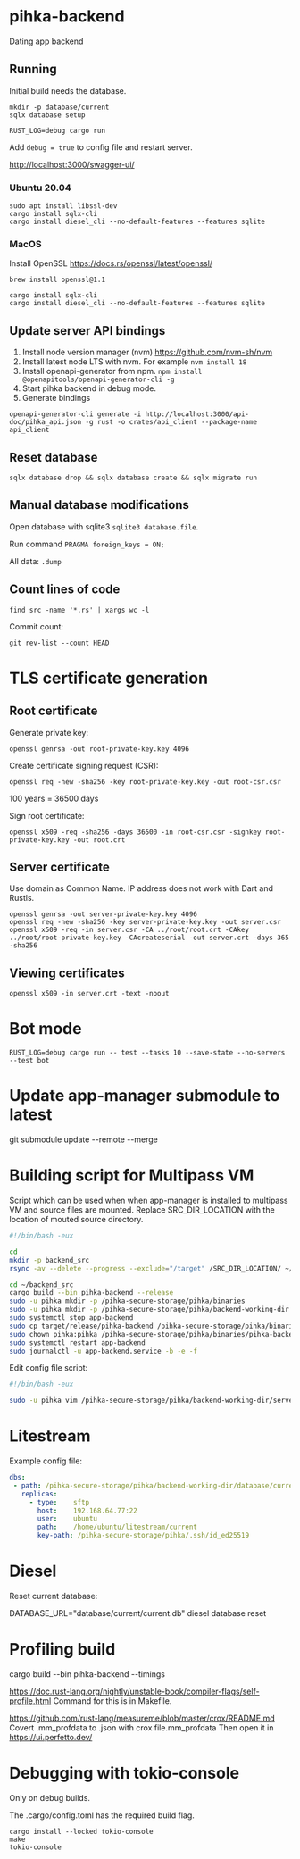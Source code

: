 # pihka-backend
Dating app backend


## Running

Initial build needs the database.
```
mkdir -p database/current
sqlx database setup
```

```
RUST_LOG=debug cargo run
```

Add `debug = true` to config file and restart server.

<http://localhost:3000/swagger-ui/>

### Ubuntu 20.04

```
sudo apt install libssl-dev
cargo install sqlx-cli
cargo install diesel_cli --no-default-features --features sqlite
```

### MacOS

Install OpenSSL <https://docs.rs/openssl/latest/openssl/>
```
brew install openssl@1.1
```

```
cargo install sqlx-cli
cargo install diesel_cli --no-default-features --features sqlite
```


## Update server API bindings

1. Install node version manager (nvm) <https://github.com/nvm-sh/nvm>
2. Install latest node LTS with nvm. For example `nvm install 18`
3. Install openapi-generator from npm.
   `npm install @openapitools/openapi-generator-cli -g`
4. Start pihka backend in debug mode.
5. Generate bindings
```
openapi-generator-cli generate -i http://localhost:3000/api-doc/pihka_api.json -g rust -o crates/api_client --package-name api_client
```

## Reset database

```
sqlx database drop && sqlx database create && sqlx migrate run
```

## Manual database modifications

Open database with sqlite3 `sqlite3 database.file`.

Run command `PRAGMA foreign_keys = ON;`

All data: `.dump`

## Count lines of code

`find src -name '*.rs' | xargs wc -l`

Commit count:

```
git rev-list --count HEAD
```


# TLS certificate generation

## Root certificate

Generate private key:

```
openssl genrsa -out root-private-key.key 4096
```

Create certificate signing request (CSR):
```
openssl req -new -sha256 -key root-private-key.key -out root-csr.csr
```

100 years = 36500 days

Sign root certificate:
```
openssl x509 -req -sha256 -days 36500 -in root-csr.csr -signkey root-private-key.key -out root.crt
```

## Server certificate

Use domain as Common Name. IP address does not work with Dart and Rustls.

```
openssl genrsa -out server-private-key.key 4096
openssl req -new -sha256 -key server-private-key.key -out server.csr
openssl x509 -req -in server.csr -CA ../root/root.crt -CAkey ../root/root-private-key.key -CAcreateserial -out server.crt -days 365 -sha256
```

## Viewing certificates

```
openssl x509 -in server.crt -text -noout
```

# Bot mode

```
RUST_LOG=debug cargo run -- test --tasks 10 --save-state --no-servers --test bot
```

# Update app-manager submodule to latest

git submodule update --remote --merge


# Building script for Multipass VM

Script which can be used when when app-manager is installed to multipass VM
and source files are mounted. Replace SRC_DIR_LOCATION with the location of
mouted source directory.

```bash
#!/bin/bash -eux

cd
mkdir -p backend_src
rsync -av --delete --progress --exclude="/target" /SRC_DIR_LOCATION/ ~/backend_src

cd ~/backend_src
cargo build --bin pihka-backend --release
sudo -u pihka mkdir -p /pihka-secure-storage/pihka/binaries
sudo -u pihka mkdir -p /pihka-secure-storage/pihka/backend-working-dir
sudo systemctl stop app-backend
sudo cp target/release/pihka-backend /pihka-secure-storage/pihka/binaries
sudo chown pihka:pihka /pihka-secure-storage/pihka/binaries/pihka-backend
sudo systemctl restart app-backend
sudo journalctl -u app-backend.service -b -e -f
```

Edit config file script:

```bash
#!/bin/bash -eux

sudo -u pihka vim /pihka-secure-storage/pihka/backend-working-dir/server_config.toml
```

# Litestream

Example config file:
```yml
dbs:
 - path: /pihka-secure-storage/pihka/backend-working-dir/database/current/current.db
   replicas:
     - type:    sftp
       host:    192.168.64.77:22
       user:    ubuntu
       path:    /home/ubuntu/litestream/current
       key-path: /pihka-secure-storage/pihka/.ssh/id_ed25519
```

# Diesel

Reset current database:

DATABASE_URL="database/current/current.db" diesel database reset

# Profiling build

cargo build --bin pihka-backend --timings

https://doc.rust-lang.org/nightly/unstable-book/compiler-flags/self-profile.html
Command for this is in Makefile.

https://github.com/rust-lang/measureme/blob/master/crox/README.md
Covert .mm_profdata to .json with
crox file.mm_profdata
Then open it in https://ui.perfetto.dev/

# Debugging with tokio-console

Only on debug builds.

The .cargo/config.toml has the required build flag.

```
cargo install --locked tokio-console
make
tokio-console
```

